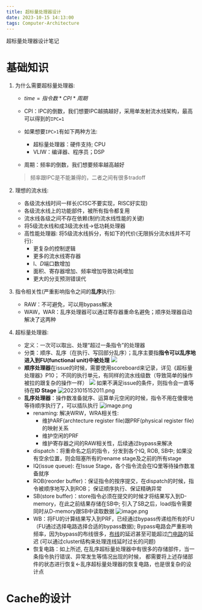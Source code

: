 ```yaml
---
title: 超标量处理器设计
date: 2023-10-15 14:13:00
tags: Computer-Architecture
---
```


超标量处理器设计笔记

<!--more-->

# 基础知识

1. 为什么需要超标量处理器:

   - $time=指令数*CPI*周期$
   - CPI：IPC的倒数，我们想要IPC越搞越好，采用单发射流水线架构，最高可以得到的`IPC=1`
   - 如果想要`IPC>1`有如下两种方法:

     - 超标量处理器：硬件支持; CPU
     - VLIW：编译器、程序员；DSP

   - 周期：频率的倒数，我们想要频率越高越好

   > 频率跟IPC是不能兼得的，二者之间有很多tradoff

2. 理想的流水线:

   - 各级流水线时间一样长(CISC不要实现，RISC好实现)
   - 各级流水线上的功能部件，被所有指令都复用
   - 流水线各级之间不存在依赖(制约流水线性能的关键)
   - 将5级流水线和成3级流水线->低功耗处理器
   - 高性能处理器: 将5级流水线拆分，有如下的代价(无限拆分流水线并不可行):
     - 更复杂的控制逻辑
     - 更多的流水线寄存器
     - I$、D$端口数增加
     - 面积、寄存器增加、频率增加导致功耗增加
     - 更大的分支预测错误代

3. 指令相关性(严重影响指令之间的**乱序**执行):

   - RAW：不可避免，可以用bypass解决
   - WAW，WAR：乱序处理器可以通过寄存器重命名避免；顺序处理器自动解决了这两种

4. 超标量处理器:
   - 定义：一次可以取出、处理“超过一条指令”的处理器
   - 分类：顺序、乱序（在执行、写回部分乱序）；乱序主要指**指令可以乱序地进入到FU(functional unit)中被处理**
     ![](https://s2.loli.net/2023/10/15/VguWAcSMCUs8X31.png)
   - **顺序处理器**在issue的时候，需要使用scoreboard来记录，详见《超标量处理器》P10；
     不同的执行单元，有同样的流水线级数（导致简单的操作被拉的跟复杂的操作一样）
     ![](https://s2.loli.net/2023/10/15/lUFvqxYPgIJRrSG.png)
     如果不满足issue的条件，则指令会一直等待在**ID Stage**
     ![20231015152011.png](https://s2.loli.net/2023/10/15/9vek4l8sJbamZnK.png)
   - **乱序处理器**：操作数准备就序、运算单元空闲的时候，指令不用在傻傻地等待顺序执行了，可以插队执行
     ![image.png](https://s2.loli.net/2023/10/15/Lb4uTv5RAekXoBI.png)
     - renaming: 解决WRW，WRA相关性:
       - 维护ARF(archtecture register file)跟PRF(physical register file)的映射关系
       - 维护空闲的PRF
       - 维护寄存器之间的RAW相关性，后续通过bypass来解决
     - dispatch：将重命名之后的指令，分发到各个IQ, ROB, SB中; 如果没有空余位置，则会阻塞所有的rename stage及之前的所有stage
     - IQ(issue queue): 在Issue Stage，各个指令流会在IQ里等待操作数准备就序
     - ROB(reorder buffer)：保证指令的按序提交，在dispatch的时候，指令被顺序地写入到ROB；
       保证顺序执行、保证精确异常
     - SB(store buffer)：store指令必须在提交的时候才将结果写入到D-memory，在此之前结果存储在SB中;
       引入了SB之后，load指令需要同时从D-memory跟SB中读取数据
       ![image.png](https://s2.loli.net/2023/10/15/HNGtagPuZeOXWzw.png)
     - WB：将FU的计算结果写入到PRF，已经通过bypass传递给所有的FU（FU通过选择电路选择合适的bypass数据);
       Bypass电路会严重影响频率，因为bypass的布线很多，<u>布线</u>的延迟甚至可能超过<u>门电路</u>的延迟
       (可以通过cluster结构来处理连线延时过长的问题)
     - 恢复电路：如上所述, 在乱序超标量处理器中有很多的存储部件，当一条指令执行错误、异常发生等情况出现的时候，
       都需要将上述存储部件的状态进行恢复<-乱序超标量处理器的恢复电路，也是很复杂的设计点

# Cache的设计
